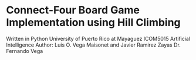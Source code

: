 # Connect-Four Board Game Implementation using Hill Climbing
Written in Python
University of Puerto Rico at Mayaguez
ICOM5015 Artificial Intelligence
Author: Luis O. Vega Maisonet and Javier Ramirez Zayas
Dr. Fernando Vega
